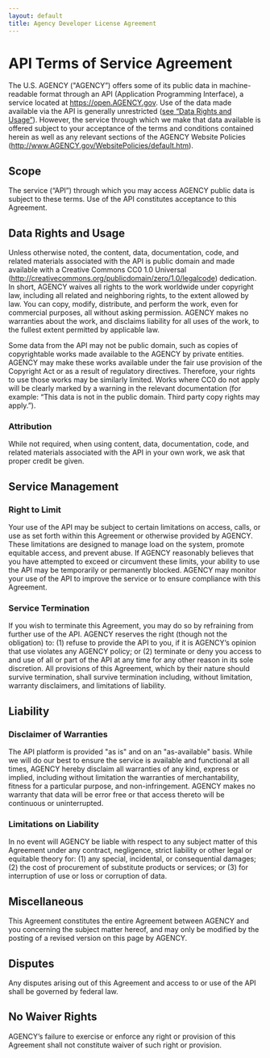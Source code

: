 ```yaml
---
layout: default
title: Agency Developer License Agreement
---
```

# API Terms of Service Agreement

The U.S. AGENCY ("AGENCY”) offers some of its public data in machine-readable format through an API (Application Programming Interface), a service located at https://open.AGENCY.gov. Use of the data made available via the API is generally unrestricted ([see “Data Rights and Usage”](#data-rights-and-usage)). However, the service through which we make that data available is offered subject to your acceptance of the terms and conditions contained herein as well as any relevant sections of the AGENCY Website Policies (http://www.AGENCY.gov/WebsitePolicies/default.htm).

## Scope
The service (“API”) through which you may access AGENCY public data is subject to these terms. Use of the API constitutes acceptance to this Agreement.

## Data Rights and Usage
Unless otherwise noted, the content, data, documentation, code, and related materials associated with the API is public domain and made available with a Creative Commons CC0 1.0 Universal (http://creativecommons.org/publicdomain/zero/1.0/legalcode) dedication. In short, AGENCY waives all rights to the work worldwide under copyright law, including all related and neighboring rights, to the extent allowed by law. You can copy, modify, distribute, and perform the work, even for commercial purposes, all without asking permission. AGENCY makes no warranties about the work, and disclaims liability for all uses of the work, to the fullest extent permitted by applicable law.

Some data from the API may not be public domain, such as copies of copyrightable works made available to the AGENCY by private entities. AGENCY may make these works available under the fair use provision of the Copyright Act or as a result of regulatory directives. Therefore, your rights to use those works may be similarly limited. Works where CC0 do not apply will be clearly marked by a warning in the relevant documentation (for example: “This data is not in the public domain. Third party copy rights may apply.”).

### Attribution
While not required, when using content, data, documentation, code, and related materials associated with the API in your own work, we ask that proper credit be given.

## Service Management

### Right to Limit
Your use of the API may be subject to certain limitations on access, calls, or use as set forth within this Agreement or otherwise provided by AGENCY. These limitations are designed to manage load on the system, promote equitable access, and prevent abuse. If AGENCY reasonably believes that you have attempted to exceed or circumvent these limits, your ability to use the API may be temporarily or permanently blocked. AGENCY may monitor your use of the API to improve the service or to ensure compliance with this Agreement.

### Service Termination
If you wish to terminate this Agreement, you may do so by refraining from further use of the API. AGENCY reserves the right (though not the obligation) to: (1) refuse to provide the API to you, if it is AGENCY’s opinion that use violates any AGENCY policy; or (2) terminate or deny you access to and use of all or part of the API at any time for any other reason in its sole discretion. All provisions of this Agreement, which by their nature should survive termination, shall survive termination including, without limitation, warranty disclaimers, and limitations of liability.

## Liability

### Disclaimer of Warranties
The API platform is provided "as is" and on an "as-available" basis. While we will do our best to ensure the service is available and functional at all times, AGENCY hereby disclaim all warranties of any kind, express or implied, including without limitation the warranties of merchantability, fitness for a particular purpose, and non-infringement. AGENCY makes no warranty that data will be error free or that access thereto will be continuous or uninterrupted.

### Limitations on Liability
In no event will AGENCY be liable with respect to any subject matter of this Agreement under any contract, negligence, strict liability or other legal or equitable theory for: (1) any special, incidental, or consequential damages; (2) the cost of procurement of substitute products or services; or (3) for interruption of use or loss or corruption of data.

## Miscellaneous
This Agreement constitutes the entire Agreement between AGENCY and you concerning the subject matter hereof, and may only be modified by the posting of a revised version on this page by AGENCY.

## Disputes
Any disputes arising out of this Agreement and access to or use of the API shall be governed by federal law.

## No Waiver Rights
AGENCY’s failure to exercise or enforce any right or provision of this Agreement shall not constitute waiver of such right or provision.
